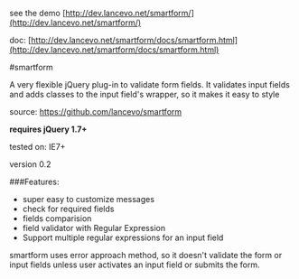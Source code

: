 see the demo [http://dev.lancevo.net/smartform/](http://dev.lancevo.net/smartform/)

doc: [http://dev.lancevo.net/smartform/docs/smartform.html](http://dev.lancevo.net/smartform/docs/smartform.html)


#smartform

A very flexible jQuery plug-in to validate form fields. It validates input fields 
and adds classes to the input field's wrapper, so it makes it easy to style


source: https://github.com/lancevo/smartform

**requires jQuery 1.7+**  

tested on: IE7+

version 0.2

###Features:

* super easy to customize messages
* check for required fields
* fields comparision
* field validator with Regular Expression
* Support multiple regular expressions for an input field


smartform uses error approach method, so it doesn't validate the form or input fields unless user activates an input field or submits the form. 